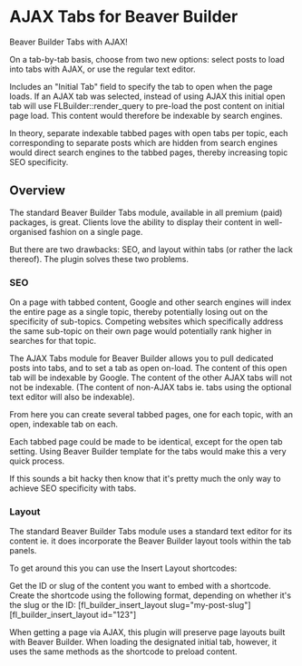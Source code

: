 # AJAX Tabs for Beaver Builder

Beaver Builder Tabs with AJAX! 

On a tab-by-tab basis, choose from two new options:
select posts to load into tabs with AJAX,
or use the regular text editor.

Includes an "Initial Tab" field to specify the tab to open when the page loads. If an AJAX tab was selected, instead of using AJAX this initial open tab will use FLBuilder::render_query to pre-load the post content on initial page load. This content would therefore be indexable by search engines.

In theory, separate indexable tabbed pages with open tabs per topic, each corresponding to separate posts which are hidden from search engines would direct search engines to the tabbed pages, thereby increasing topic SEO specificity.

## Overview
The standard Beaver Builder Tabs module, available in all premium (paid) packages, is great. Clients love the ability to display their content in well-organised fashion on a single page.

But there are two drawbacks: SEO, and layout within tabs (or rather the lack thereof). The plugin solves these two problems.

### SEO
On a page with tabbed content, Google and other search engines will index the entire page as a single topic, thereby potentially losing out on the specificity of sub-topics. Competing websites which specifically address the same sub-topic on their own page would potentially rank higher in searches for that topic.

The AJAX Tabs module for Beaver Builder allows you to pull dedicated posts into tabs, and to set a tab as open on-load. The content of this open tab will be indexable by Google. The content of the other AJAX tabs will not not be indexable. (The content of non-AJAX tabs ie. tabs using the optional text editor will also be indexable).

From here you can create several tabbed pages, one for each topic, with an open, indexable tab on each.

Each tabbed page could be made to be identical, except for the open tab setting. Using Beaver Builder template for the tabs would make this a very quick process.

If this sounds a bit hacky then know that it's pretty much the only way to achieve SEO specificity with tabs.

### Layout
The standard Beaver Builder Tabs module uses a standard text editor for its content ie. it does incorporate the Beaver Builder layout tools within the tab panels.

To get around this you can use the Insert Layout shortcodes:

Get the ID or slug of the content you want to embed with a shortcode. Create the shortcode using the following format, depending on whether it's the slug or the ID:
[fl_builder_insert_layout slug="my-post-slug"]
[fl_builder_insert_layout id="123"]

When getting a page via AJAX, this plugin will preserve page layouts built with Beaver Builder.
When loading the designated initial tab, however, it uses the same methods as the shortcode to preload content.

